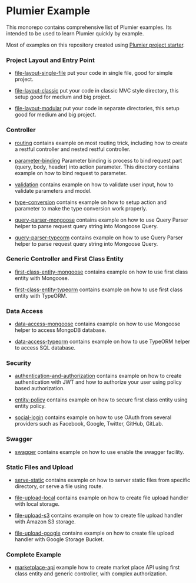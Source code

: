 # Plumier Example

This monorepo contains comprehensive list of Plumier examples. Its intended to be used to learn Plumier quickly by example. 

Most of examples on this repository created using [Plumier project starter](https://github.com/plumier/starters).

### Project Layout and Entry Point

* [file-layout-single-file](/file-layout-single-file) put your code in single file, good for simple project.
  
* [file-layout-classic](/file-layout-classic) put your code in classic MVC style directory, this setup good for medium and big project. 

* [file-layout-modular](/file-layout-modular) put your code in separate directories, this setup good for medium and big project. 

### Controller

* [routing](routing) contains example on most routing trick, including how to create a restful controller and nested restful controller.

* [parameter-binding](parameter-binding) Parameter binding is process to bind request part (query, body, header) into action parameter. This directory contains example on how to bind request to parameter.

* [validation](validation) contains example on how to validate user input, how to validate parameters and model.
  
* [type-conversion](type-conversion) contains example on how to setup action and parameter to make the type conversion work properly. 

* [query-parser-mongoose](query-parser-mongoose) contains example on how to use Query Parser helper to parse request query string into Mongoose Query.

* [query-parser-typeorm](query-parser-typeorm) contains example on how to use Query Parser helper to parse request query string into Mongoose Query.

### Generic Controller and First Class Entity

* [first-class-entity-mongoose](first-class-entity-mongoose) contains example on how to use first class entity with Mongoose.
    
* [first-class-entity-typeorm](first-class-entity-typeorm) contains example on how to use first class entity with TypeORM.
  
### Data Access
  
* [data-access-mongoose](data-access-mongoose) contains example on how to use Mongoose helper to access MongoDB database.

* [data-access-typeorm](data-access-typeorm) contains example on how to use TypeORM helper to access SQL database.

### Security

* [authentication-and-authorization](authentication-and-authorization) contains example on how to create authentication with JWT and how to authorize your user using policy based authorization. 
  
* [entity-policy](entity-policy) contains example on how to secure first class entity using entity policy.

* [social-login](social-login) contains example on how to use OAuth from several providers such as Facebook, Google, Twitter, GitHub, GitLab.

### Swagger 

* [swagger](swagger) contains example on how to use enable the swagger facility.

### Static Files and Upload

* [serve-static](serve-static) contains example on how to server static files from specific directory, or serve a file using route.

* [file-upload-local](file-upload-local) contains example on how to create file upload handler with local storage.

* [file-upload-s3](file-upload-s3) contains example on how to create file upload handler with Amazon S3 storage.


* [file-upload-google](file-upload-google) contains example on how to create file upload handler with Google Storage Bucket.

### Complete Example 

* [marketplace-api](marketplace-api) example how to create market place API using first class entity and generic controller, with complex authorization.

